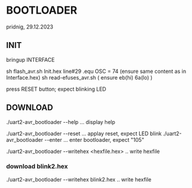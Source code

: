 # BOOTLOADER
pridnig, 29.12.2023

## INIT
bringup INTERFACE

sh flash_avr.sh Init.hex
line#29 .equ   OSC = 74 (ensure same content as in Interface.hex)
sh read-efuses_avr.sh ( ensure eb(hi) 6a(lo) )

press RESET button; expect blinking LED

## DOWNLOAD
./uart2-avr_bootloader --help ... display help

./uart2-avr_bootloader --reset ... applay reset, expect LED blink
./uart2-avr_bootloader --enter ... enter bootloader, expect "105"

./uart2-avr_bootloader --writehex <hexfile.hex> .. write hexfile

### download blink2.hex
./uart2-avr_bootloader --writehex blink2.hex .. write hexfile


